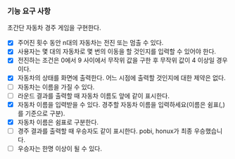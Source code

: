 ### 기능 요구 사항

초간단 자동차 경주 게임을 구현한다.

- [x] 주어진 횟수 동안 n대의 자동차는 전진 또는 멈출 수 있다.
- [x] 사용자는 몇 대의 자동차로 몇 번의 이동을 할 것인지를 입력할 수 있어야 한다.
- [x] 전진하는 조건은 0에서 9 사이에서 무작위 값을 구한 후 무작위 값이 4 이상일 경우이다.
- [x] 자동차의 상태를 화면에 출력한다. 어느 시점에 출력할 것인지에 대한 제약은 없다.
- [ ] 자동차는 이름을 가질 수 있다.
- [ ] 라운드 결과를 출력할 때 자동차 이름도 앞에 같이 표시한다.
- [x] 자동차 이름을 입력받을 수 있다. 경주할 자동차 이름을 입력하세요(이름은 쉼표(,)를 기준으로 구분).
- [x] 자동차 이름은 쉼표로 구분한다.
- [ ] 경주 결과를 출력할 때 우승자도 같이 표시한다. pobi, honux가 최종 우승했습니다.
- [ ] 우승자는 한명 이상이 될 수 있다.

